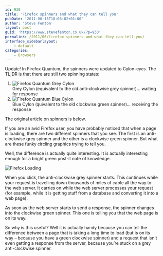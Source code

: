 ```yaml
---
id: 930
title: 'Firefox spinners and what they can tell you'
pubDate: '2011-06-15T18:08:02+01:00'
author: 'Steve Fenton'
layout: post
guid: 'https://www.stevefenton.co.uk/?p=930'
permalink: /2011/06/firefox-spinners-and-what-they-can-tell-you/
interface_sidebarlayout:
    - default
categories:
    - Browsers
---
```


Update! In Firefox Quantum, the spinners were updated to Cylon-eyes. The TL;DR is that there are still two spinning states:

1. ![Firefox Quantum Grey Cylon](https://www.stevefenton.co.uk/wp-content/uploads/2011/06/firefox-quantum-grey-cylon.png)  
    Grey Cylon (equivalent to the old anti-clockwise grey spinner)… waiting for response
2. ![Firefox Quantum Blue Cylon](https://www.stevefenton.co.uk/wp-content/uploads/2011/06/firefox-quantum-blue-cylon.png)  
    Blue Cylon (quivalent to the old clockwise green spinner)… receiving the response

The original article on spinners is below.

If you are an avid Firefox user, you have probably noticed that when a page is loading, there are two different spinners that you see. The first is an anti-clockwise grey spinner and the other is a clockwise green spinner. But what are these funky circling graphics trying to tell you.

Well, the difference is actually quite interesting. It is actually interesting enough for a bright green post-it note of knowledge.

![Firefox Loading](https://www.stevefenton.co.uk/wp-content/uploads/2015/07/firefoxloading.jpg)

When you click, the anti-clockwise grey spinner starts. This continues while your request is travelling down thousands of miles of cable all the way to the web server. It carries on while the web server processes your request (for example, while it is getting stuff from a database and converting it into a web page).

As soon as the web server starts to send a response, the spinner changes into the clockwise green spinner. This one is telling you that the web page is on its way.

So why is this useful? Well it is actually handy because you can tell the difference between a page that is taking a long time to load (but is on its way – because you have a green clockwise spinner) and a request that isn’t even getting a response from the server, because you’re stuck on a grey anti-clockwise spinner.